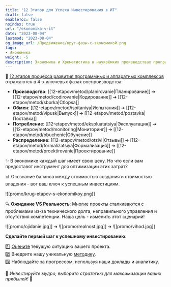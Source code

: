 ```yaml
---
title: "12 Этапов для Успеха Инвестирования в ИТ"
draft: false
enableToc: false
noindex: true
url: "/ekonomika-v-it"
date: "2023-08-04"
lastmod: "2023-08-04"
og_image_url: /Продвижение/круг-фазы-с-экономикой.png
tags:
- Экономика
weight: -5
description: Экономика и Хрематистика в наукоёмких производствах программных и аппаратных обеспечений
---
```

🔗 [12 этапов процесса развития программных и аппаратных комплексов](/)  отражаются в 4-х ключевых фазах воспроизводства:

- **Производство**: [[12-etapov/metod/planirovanie|Планирование]] ➔ [[12-etapov/metod/codirovanie|Кодирование]] ➔ [[12-etapov/metod/sborka|Сборка]]
- **Обмен**: [[12-etapov/metod/ispitaniya|Испытания]] ➔ [[12-etapov/metod/vipusk|Выпуск]] ➔ [[12-etapov/metod/postavka|Поставка]]
- **Потребление**: [[12-etapov/metod/ekspluatatsiya|Эксплуатация]] ➔ [[12-etapov/metod/monitoring|Мониторинг]] ➔ [[12-etapov/metod/obuchenie|Обучение]]
- **Распределение**: [[12-etapov/metod/otzivi|Отзывы]] ➔ [[12-etapov/metod/formalizatsiya|Формализация]] ➔ [[12-etapov/metod/proektirovanie|Проектирование]]

✨ В экономике каждый шаг имеет свою цену. Но что если вам предоставят инструмент для оптимизации этих затрат?

📊 Осознание баланса между стоимостью создания и стоимостью владения - вот ваш ключ к успешным инвестициям.

![[promo/krug-etapov-s-ekonomikoy.png]]

🔍 **Ожидание VS Реальность**: Многие проекты сталкиваются с проблемами из-за технического долга, неправильного управления и отсутствия компетенции. Наша цель - изменить этот сценарий!

![[promo/ojidanie.jpg]] ➔ ![[promo/realnost.jpg]] ➔ ![[promo/vihod.jpg]]

**Сделайте первый шаг к успешному инвестированию:**

1️⃣ [Оцените](https://petaflops.guru/#самооценка-конкурентноспособности) текущую ситуацию вашего проекта.  
2️⃣ Внедрите нашу уникальную [методику](https://chat.openai.com/).  
3️⃣ Наблюдайте за прогрессом, используя наши доклады и аналитику.

🌟 _Инвестируйте мудро, выберите стратегию для максимизации ваших прибылей!_ 🌟

